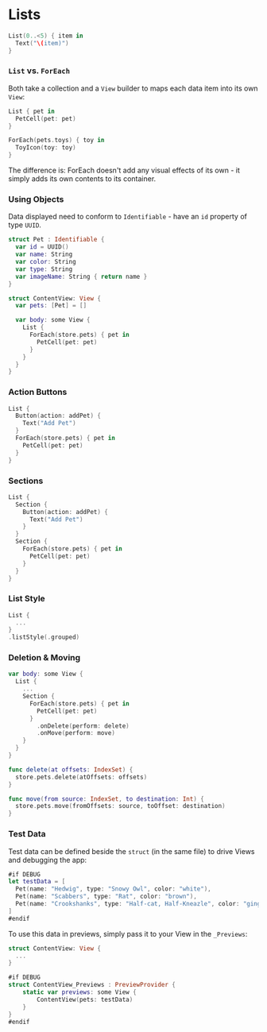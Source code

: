 # Lists

```swift
List(0..<5) { item in
  Text("\(item)")
}
```

### `List` vs. `ForEach`

Both take a collection and a `View` builder to maps each data item into its own `View`:

```swift
List { pet in
  PetCell(pet: pet)
}
```

```swift
ForEach(pets.toys) { toy in
  ToyIcon(toy: toy)
}
```

The difference is: ForEach doesn't add any visual effects of its own - it simply adds its own contents to its container.

### Using Objects

Data displayed need to conform to `Identifiable` - have an `id` property of type `UUID`.

```swift
struct Pet : Identifiable {
  var id = UUID()
  var name: String
  var color: String
  var type: String
  var imageName: String { return name }
}
```

```swift
struct ContentView: View {
  var pets: [Pet] = []

  var body: some View {
    List {
      ForEach(store.pets) { pet in
        PetCell(pet: pet)
      }
    }
  }
}
```

### Action Buttons

```swift
List {
  Button(action: addPet) { 
    Text("Add Pet")
  }
  ForEach(store.pets) { pet in
    PetCell(pet: pet)
  }
}
```

### Sections

```swift
List {
  Section {
    Button(action: addPet) { 
      Text("Add Pet")
    }
  }
  Section {
    ForEach(store.pets) { pet in
      PetCell(pet: pet)
    }
  }
}
```

### List Style

```swift
List {
  ...
}
.listStyle(.grouped)
```

### Deletion & Moving

```swift
var body: some View {
  List {
    ...
    Section {
      ForEach(store.pets) { pet in
        PetCell(pet: pet)
      }
        .onDelete(perform: delete)
        .onMove(perform: move)
    }
  }
}

func delete(at offsets: IndexSet) {
  store.pets.delete(atOffsets: offsets)
}

func move(from source: IndexSet, to destination: Int) {
  store.pets.move(fromOffsets: source, toOffset: destination)
}
```

### Test Data

Test data can be defined beside the `struct` \(in the same file\) to drive Views and debugging the app:

```swift
#if DEBUG
let testData = [
  Pet(name: "Hedwig", type: "Snowy Owl", color: "white"),
  Pet(name: "Scabbers", type: "Rat", color: "brown"),
  Pet(name: "Crookshanks", type: "Half-cat, Half-Kneazle", color: "ginger")
]
#endif
```

To use this data in previews, simply pass it to your View in the `_Previews`:

```swift
struct ContentView: View {
  ...
}

#if DEBUG
struct ContentView_Previews : PreviewProvider {
    static var previews: some View {
        ContentView(pets: testData)
    }
}
#endif
```

